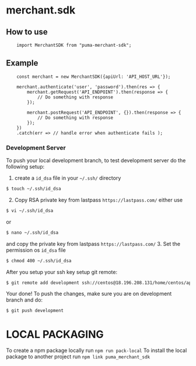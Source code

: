# merchant.sdk

## How to use
```
    import MerchantSDK from "puma-merchant-sdk";
```

## Example

```
    const merchant = new MerchantSDK({apiUrl: 'API_HOST_URL'});

    merchant.authenticate('user', 'password').then(res => {
        merchant.getRequest('API_ENDPOINT').then(response => {
            // Do something with response
        });

        merchant.postRequest('API_ENDPOINT', {}).then(response => {
            // Do something with response
        });
    })
    .catch(err => // handle error when authenticate fails );
```

### Development Server
To push your local development branch, to test development server do the following setup:
1. create a `id_dsa` file in your `~/.ssh/` directory
```bash
$ touch ~/.ssh/id_dsa
```
2. Copy RSA private key from lastpass `https://lastpass.com/`
either use
```bash
$ vi ~/.ssh/id_dsa
```
or
```bash
$ nano ~/.ssh/id_dsa
```
and copy the private key from lastpass `https://lastpass.com/`
3. Set the permission os `id_dsa` file
```bash
$ chmod 400 ~/.ssh/id_dsa
```
After you setup your ssh key setup git remote:
```bash
$ git remote add development ssh://centos@18.196.208.131/home/centos/app/src/merchant.sdk/
```

Your done!
To push the changes, make sure you are on development branch and do:
```bash
$ git push development
```


# LOCAL PACKAGING 
To create a npm package locally run `npm run pack-local` 
To install the local package to another project run `npm link puma_merchant_sdk`
